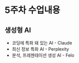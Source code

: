 # 5주차 수업내용

## 생성형 AI
- 코딩에 특화 돼 있는 AI - Claude
- 최신 정보 특화 AI - Perplexity
- 분석, 프레젠테이션 생성 AI - Felo

<!--
이번주는 React말고 AI 특강내용을 공부함

코딩에 특화 돼 있는 AI - Claude
최신 정보 특화 AI - Perplexity
분석, 프레젠테이션 생성 AI - Felo
tts/stt

간단한 자신의 페이지를 AI한테 시켜서 만들어라 
React페이지로 만들어라 
챗봇으로 저번에 만든 페이지를 만들어라 
-->